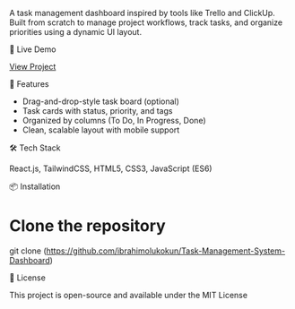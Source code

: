 A task management dashboard inspired by tools like Trello and ClickUp. Built from scratch to manage project workflows, track tasks, and organize priorities using a dynamic UI layout.

🔗 Live Demo

[View Project](https://task-management-system-dashboard.vercel.app/)


🚀 Features

- Drag-and-drop-style task board (optional)  
- Task cards with status, priority, and tags  
- Organized by columns (To Do, In Progress, Done)
- Clean, scalable layout with mobile support



🛠 Tech Stack

React.js, TailwindCSS, HTML5, CSS3, JavaScript (ES6)


📦 Installation

# Clone the repository
git clone (https://github.com/ibrahimolukokun/Task-Management-System-Dashboard)

📄 License

This project is open-source and available under the MIT License
